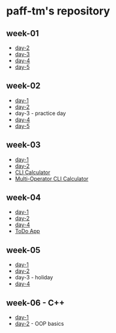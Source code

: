 # paff-tm's repository

## week-01
- [day-2](https://github.com/greenfox-academy/paff-tm/tree/master/week-01/day-2)
- [day-3](https://github.com/greenfox-academy/paff-tm/tree/master/week-01/day-3) 
- [day-4](https://github.com/greenfox-academy/paff-tm/tree/master/week-01/day-4)
- [day-5](https://github.com/greenfox-academy/paff-tm/tree/master/week-01/day-5)

## week-02
- [day-1](https://github.com/greenfox-academy/paff-tm/tree/master/week-02/day-1)
- [day-2](https://github.com/greenfox-academy/paff-tm/tree/master/week-02/day-2)
- day-3 - practice day
- [day-4](https://github.com/greenfox-academy/paff-tm/tree/master/week-02/day-4)
- [day-5](https://github.com/greenfox-academy/paff-tm/tree/master/week-02/day-5)

## week-03
- [day-1](https://github.com/greenfox-academy/paff-tm/tree/master/week-03/day-1)
- [day-2](https://github.com/greenfox-academy/paff-tm/tree/master/week-03/day-2)
- [CLI Calculator](https://github.com/greenfox-academy/paff-tm/tree/master/week-03/CLI_calc)
- [Multi-Operator CLI Calculator](https://github.com/greenfox-academy/paff-tm/tree/master/week-03/Multi-Operator_CLI_calc)

## week-04
- [day-1](https://github.com/greenfox-academy/paff-tm/tree/master/week-04/day-1)
- [day-2](https://github.com/greenfox-academy/paff-tm/tree/master/week-04/day-2)
- [day-4](https://github.com/greenfox-academy/paff-tm/tree/master/week-04/day-4)
- [ToDo App](https://github.com/greenfox-academy/paff-tm/tree/master/week-04/ToDo_App)

## week-05
- [day-1](https://github.com/greenfox-academy/paff-tm/tree/master/week-05/day-1)
- [day-2](https://github.com/greenfox-academy/paff-tm/tree/master/week-05/day-2)
- day-3 - holiday
- [day-4](https://github.com/greenfox-academy/paff-tm/tree/master/week-05/day-4)

## week-06 - C++
- [day-1](https://github.com/greenfox-academy/paff-tm/tree/master/week-06/day-1)
- [day-2](https://github.com/greenfox-academy/paff-tm/tree/master/week-06/day-2) - OOP basics
